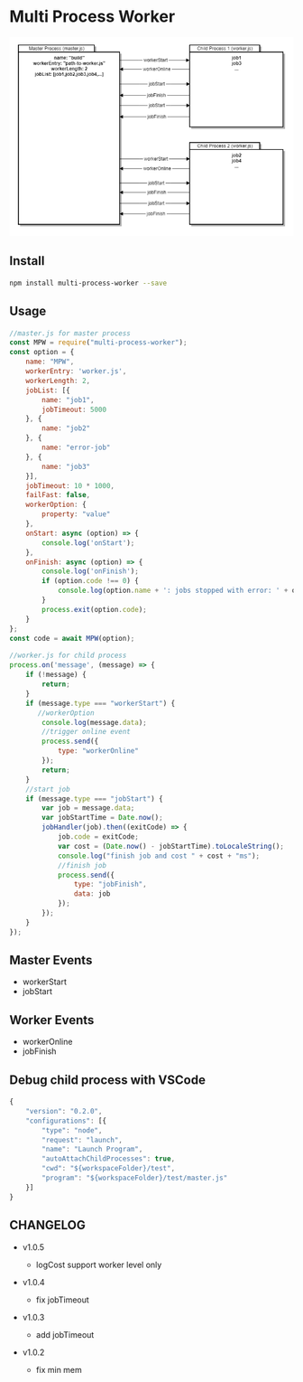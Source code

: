
# Multi Process Worker
![multi-process-worker.png](test/multi-process-worker.png)

## Install 
```sh
npm install multi-process-worker --save
```
## Usage
```js
//master.js for master process
const MPW = require("multi-process-worker");
const option = {
    name: "MPW",
    workerEntry: 'worker.js',
    workerLength: 2,
    jobList: [{
        name: "job1",
        jobTimeout: 5000
    }, {
        name: "job2"
    }, {
        name: "error-job"
    }, {
        name: "job3"
    }],
    jobTimeout: 10 * 1000,
    failFast: false,
    workerOption: {
        property: "value"
    },
    onStart: async (option) => {
        console.log('onStart');
    },
    onFinish: async (option) => {
        console.log('onFinish');
        if (option.code !== 0) {
            console.log(option.name + ': jobs stopped with error: ' + option.code);
        }
        process.exit(option.code);
    }
};
const code = await MPW(option);
```

```js
//worker.js for child process
process.on('message', (message) => {
    if (!message) {
        return;
    }
    if (message.type === "workerStart") {
       //workerOption
        console.log(message.data);
        //trigger online event
        process.send({
            type: "workerOnline"
        });
        return;
    }
    //start job
    if (message.type === "jobStart") {
        var job = message.data;
        var jobStartTime = Date.now();
        jobHandler(job).then((exitCode) => {
            job.code = exitCode;
            var cost = (Date.now() - jobStartTime).toLocaleString();
            console.log("finish job and cost " + cost + "ms");
            //finish job
            process.send({
                type: "jobFinish",
                data: job
            });
        });
    }
});
```

## Master Events 
* workerStart
* jobStart

## Worker Events
* workerOnline
* jobFinish

## Debug child process with VSCode
```js
{
    "version": "0.2.0",
    "configurations": [{
        "type": "node",
        "request": "launch",
        "name": "Launch Program",
        "autoAttachChildProcesses": true,
        "cwd": "${workspaceFolder}/test",
        "program": "${workspaceFolder}/test/master.js"
    }]
}
```

## CHANGELOG

+ v1.0.5
  - logCost support worker level only

+ v1.0.4
  - fix jobTimeout

+ v1.0.3
  - add jobTimeout

+ v1.0.2
  - fix min mem
